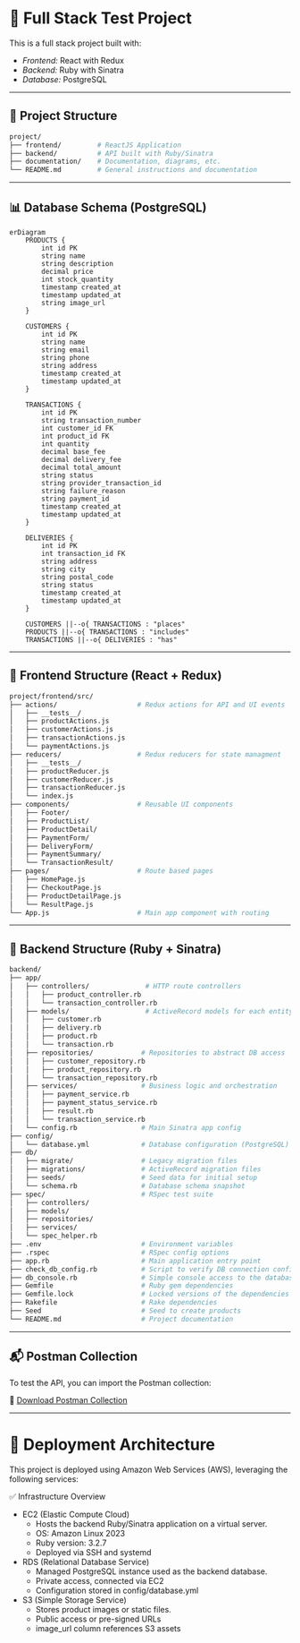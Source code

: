 # 🧪 Full Stack Test Project

This is a full stack project built with:

- *Frontend:* React with Redux  
- *Backend:* Ruby with Sinatra  
- *Database:* PostgreSQL  

---

## 📂 Project Structure

```bash
project/
├── frontend/         # ReactJS Application
├── backend/          # API built with Ruby/Sinatra
├── documentation/    # Documentation, diagrams, etc.
└── README.md         # General instructions and documentation
```

---

## 📊 Database Schema (PostgreSQL)
```mermaid
erDiagram
    PRODUCTS {
        int id PK
        string name
        string description
        decimal price
        int stock_quantity
        timestamp created_at
        timestamp updated_at
        string image_url
    }

    CUSTOMERS {
        int id PK
        string name
        string email
        string phone
        string address
        timestamp created_at
        timestamp updated_at
    }

    TRANSACTIONS {
        int id PK
        string transaction_number
        int customer_id FK
        int product_id FK
        int quantity
        decimal base_fee
        decimal delivery_fee
        decimal total_amount
        string status
        string provider_transaction_id
        string failure_reason
        string payment_id
        timestamp created_at
        timestamp updated_at
    }

    DELIVERIES {
        int id PK
        int transaction_id FK
        string address
        string city
        string postal_code
        string status
        timestamp created_at
        timestamp updated_at
    }

    CUSTOMERS ||--o{ TRANSACTIONS : "places"
    PRODUCTS ||--o{ TRANSACTIONS : "includes"
    TRANSACTIONS ||--o{ DELIVERIES : "has"

```

---

## 📂 Frontend Structure (React + Redux)

```bash
project/frontend/src/
├── actions/                    # Redux actions for API and UI events
│   ├── __tests__/
│   ├── productActions.js
│   ├── customerActions.js
│   ├── transactionActions.js
│   └── paymentActions.js
├── reducers/                   # Redux reducers for state managment
│   ├── __tests__/
│   ├── productReducer.js
│   ├── customerReducer.js
│   ├── transactionReducer.js
│   └── index.js
├── components/                 # Reusable UI components
│   ├── Footer/
│   ├── ProductList/
│   ├── ProductDetail/
│   ├── PaymentForm/
│   ├── DeliveryForm/
│   ├── PaymentSummary/
│   └── TransactionResult/
├── pages/                      # Route based pages
│   ├── HomePage.js
│   ├── CheckoutPage.js
│   ├── ProductDetailPage.js
│   └── ResultPage.js
└── App.js                      # Main app component with routing
```

---

## 📂 Backend Structure (Ruby + Sinatra)

```bash
backend/
├── app/
│   ├── controllers/              # HTTP route controllers
│   │   ├── product_controller.rb
│   │   └── transaction_controller.rb
│   ├── models/                   # ActiveRecord models for each entity
│   │   ├── customer.rb
│   │   ├── delivery.rb
│   │   ├── product.rb
│   │   └── transaction.rb
│   ├── repositories/            # Repositories to abstract DB access
│   │   ├── customer_repository.rb
│   │   ├── product_repository.rb
│   │   └── transaction_repository.rb
│   ├── services/                # Business logic and orchestration
│   │   ├── payment_service.rb
│   │   ├── payment_status_service.rb
│   │   ├── result.rb
│   │   └── transaction_service.rb
│   └── config.rb                # Main Sinatra app config
├── config/
│   └── database.yml             # Database configuration (PostgreSQL)
├── db/
│   ├── migrate/                 # Legacy migration files
│   ├── migrations/              # ActiveRecord migration files
│   ├── seeds/                   # Seed data for initial setup
│   └── schema.rb                # Database schema snapshot
├── spec/                        # RSpec test suite
│   ├── controllers/
│   ├── models/
│   ├── repositories/
│   ├── services/
│   └── spec_helper.rb
├── .env                         # Environment variables
├── .rspec                       # RSpec config options
├── app.rb                       # Main application entry point
├── check_db_config.rb           # Script to verify DB connection config
├── db_console.rb                # Simple console access to the database
├── Gemfile                      # Ruby gem dependencies
├── Gemfile.lock                 # Locked versions of the dependencies
├── Rakefile                     # Rake dependencies
├── Seed                         # Seed to create products
└── README.md                    # Project documentation

```
---
## 📬 Postman Collection

To test the API, you can import the Postman collection:

🔗 [Download Postman Collection](./documentation/postman_collection.json)

---
# 🚀 Deployment Architecture

This project is deployed using Amazon Web Services (AWS), leveraging the following services:

✅ Infrastructure Overview

- EC2 (Elastic Compute Cloud)
    - Hosts the backend Ruby/Sinatra application on a virtual server.
    - OS: Amazon Linux 2023
    - Ruby version: 3.2.7
    - Deployed via SSH and systemd
- RDS (Relational Database Service)
    - Managed PostgreSQL instance used as the backend database.
    - Private access, connected via EC2
    - Configuration stored in config/database.yml
- S3 (Simple Storage Service)
    - Stores product images or static files.
    - Public access or pre-signed URLs
    - image_url column references S3 assets

